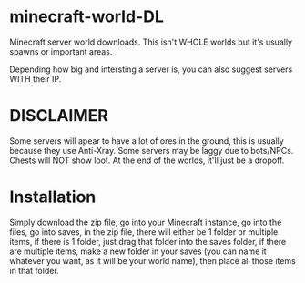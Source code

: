 # minecraft-world-DL
Minecraft server world downloads.
This isn't WHOLE worlds but it's usually spawns or important areas.

Depending how big and intersting a server is, you can also suggest servers WITH their IP.

# DISCLAIMER
Some servers will apear to have a lot of ores in the ground, this is usually because they use Anti-Xray.
Some servers may be laggy due to bots/NPCs.
Chests will NOT show loot.
At the end of the worlds, it'll just be a dropoff.

# Installation
Simply download the zip file, go into your Minecraft instance, go into the files, go into saves, in the zip file, there will either be 1 folder or multiple items, if there is 1 folder, just drag that folder into the saves folder, if there are multiple items, make a new folder in your saves (you can name it whatever you want, as it will be your world name), then place all those items in that folder.
